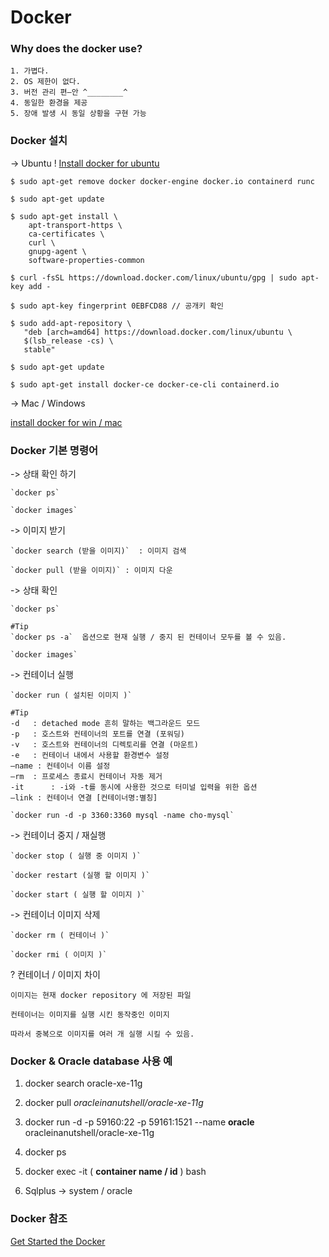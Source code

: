 # Docker
### Why does the docker use?
	
	1. 가볍다.
	2. OS 제한이 없다.
	3. 버전 관리 편—안 ^________^
	4. 동일한 환경을 제공
	5. 장애 발생 시 동일 상황을 구현 가능

### Docker 설치

-> Ubuntu ! [Install docker for ubuntu](https://docs.docker.com/install/linux/docker-ce/ubuntu/)

```console
$ sudo apt-get remove docker docker-engine docker.io containerd runc

$ sudo apt-get update

$ sudo apt-get install \
    apt-transport-https \
    ca-certificates \
    curl \
    gnupg-agent \
    software-properties-common
    
$ curl -fsSL https://download.docker.com/linux/ubuntu/gpg | sudo apt-key add -

$ sudo apt-key fingerprint 0EBFCD88 // 공개키 확인

$ sudo add-apt-repository \
   "deb [arch=amd64] https://download.docker.com/linux/ubuntu \
   $(lsb_release -cs) \
   stable"
   
$ sudo apt-get update

$ sudo apt-get install docker-ce docker-ce-cli containerd.io
```

-> Mac / Windows

   [install docker for win / mac](https://docs.docker.com)

### Docker 기본 명령어

-> 상태 확인 하기

	`docker ps`

	`docker images`


-> 이미지 받기

	`docker search (받을 이미지)`  : 이미지 검색

	`docker pull (받을 이미지)` : 이미지 다운

->  상태 확인

	`docker ps`

	#Tip 
	`docker ps -a`  옵션으로 현재 실행 / 중지 된 컨테이너 모두를 볼 수 있음.
 
	`docker images`

->  컨테이너 실행

	`docker run ( 설치된 이미지 )`

	#Tip
	-d 	 : detached mode 흔히 말하는 백그라운드 모드
	-p 	 : 호스트와 컨테이너의 포트를 연결 (포워딩)
	-v 	 : 호스트와 컨테이너의 디렉토리를 연결 (마운트)
	-e 	 : 컨테이너 내에서 사용할 환경변수 설정
	–name : 컨테이너 이름 설정
	–rm  : 프로세스 종료시 컨테이너 자동 제거
	-it 	 : -i와 -t를 동시에 사용한 것으로 터미널 입력을 위한 옵션
	–link : 컨테이너 연결 [컨테이너명:별칭]

	`docker run -d -p 3360:3360 mysql -name cho-mysql`

-> 컨테이너 중지 / 재실행

	`docker stop ( 실행 중 이미지 )`

	`docker restart (실행 할 이미지 )`

	`docker start ( 실행 할 이미지 )`

-> 컨테이너 이미지 삭제

	`docker rm ( 컨테이너 )` 

	`docker rmi ( 이미지 )`

? 컨테이너 / 이미지 차이

	이미지는 현재 docker repository 에 저장된 파일

	컨테이너는 이미지를 실행 시킨 동작중인 이미지

	따라서 중복으로 이미지를 여러 개 실행 시킬 수 있음.

### Docker & Oracle database 사용 예

1. docker search oracle-xe-11g

2. docker pull *oracleinanutshell/oracle-xe-11g*

3. docker run -d -p 59160:22 -p 59161:1521 --name **oracle** oracleinanutshell/oracle-xe-11g

4. docker ps

5. docker exec -it ( **container name / id** ) bash

6. Sqlplus -> system / oracle


### Docker 참조
[Get Started the Docker](https://docs.docker.com/get-started/)


